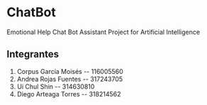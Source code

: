 # ChatBot
Emotional Help Chat Bot Assistant Project for Artificial Intelligence

## Integrantes
1. Corpus García Moisés -- 116005560
2. Andrea Rojas Fuentes -- 317243705
3. Ui Chul Shin -- 314630810
4. Diego Arteaga Torres -- 318214562
